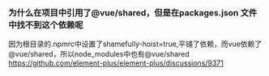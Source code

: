 ### 为什么在项目中引用了@vue/shared，但是在packages.json 文件中找不到这个依赖呢

因为根目录的.npmrc中设置了shamefully-hoist=true,平铺了依赖，而vue依赖了@vue/shared，所以node_modules中也有@vue/shared
https://github.com/element-plus/element-plus/discussions/9371